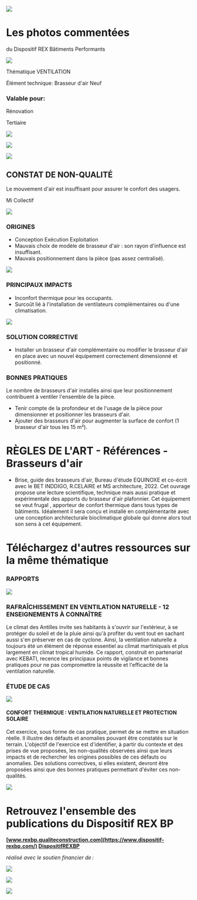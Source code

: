 ![](<images/Brasseur d'air sous dimensionné/_page_0_Picture_0.jpeg>)

# Les photos commentées

du Dispositif REX Bâtiments Performants

![](<images/Brasseur d'air sous dimensionné/_page_0_Picture_3.jpeg>)

Thématique VENTILATION

Élément technique: Brasseur d'air Neuf

### Valable pour:

Rénovation

Tertiaire

![](<images/Brasseur d'air sous dimensionné/_page_0_Picture_9.jpeg>)

![](<images/Brasseur d'air sous dimensionné/_page_0_Picture_10.jpeg>)

![](<images/Brasseur d'air sous dimensionné/_page_0_Picture_11.jpeg>)

## CONSTAT DE NON-QUALITÉ

Le mouvement d'air est insuffisant pour assurer le confort des usagers.

 Mi Collectif

![](<images/Brasseur d'air sous dimensionné/_page_0_Picture_14.jpeg>)

### ORIGINES

- Conception Exécution Exploitation
- Mauvais choix de modèle de brasseur d'air : son rayon d'influence est insuffisant.
- Mauvais positionnement dans la pièce (pas assez centralisé).

![](<images/Brasseur d'air sous dimensionné/_page_0_Picture_21.jpeg>)

### PRINCIPAUX IMPACTS

- Inconfort thermique pour les occupants.
- Surcoût lié à l'installation de ventilateurs complémentaires ou d'une climatisation.

![](<images/Brasseur d'air sous dimensionné/_page_0_Picture_25.jpeg>)

### SOLUTION CORRECTIVE

- Installer un brasseur d'air complémentaire ou modifier le brasseur d'air en place avec un nouvel équipement correctement dimensionné et positionné.
### BONNES PRATIQUES

Le nombre de brasseurs d'air installés ainsi que leur positionnement contribuent à ventiler l'ensemble de la pièce.

- Tenir compte de la profondeur et de l'usage de la pièce pour dimensionner et positionner les brasseurs d'air.
- Ajouter des brasseurs d'air pour augmenter la surface de confort (1 brasseur d'air tous les 15 m²).

# RÈGLES DE L'ART - Références - Brasseurs d'air

- Brise, guide des brasseurs d'air, Bureau d'étude EQUINOXE et co-écrit avec le BET INDDIGO, R.CELAIRE et MS architecture, 2022.
Cet ouvrage propose une lecture scientifique, technique mais aussi pratique et expérimentale des apports du brasseur d'air plafonnier. Cet équipement se veut frugal , apporteur de confort thermique dans tous types de bâtiments. Idéalement il sera conçu et installé en complémentarité avec une conception architecturale bioclimatique globale qui donne alors tout son sens à cet équipement.

# Téléchargez d'autres ressources sur la même thématique

### RAPPORTS

![](<images/Brasseur d'air sous dimensionné/_page_1_Picture_5.jpeg>)

### RAFRAÎCHISSEMENT EN VENTILATION NATURELLE - 12 ENSEIGNEMENTS À CONNAÎTRE

Le climat des Antilles invite ses habitants à s'ouvrir sur l'extérieur, à se protéger du soleil et de la pluie ainsi qu'à profiter du vent tout en sachant aussi s'en préserver en cas de cyclone. Ainsi, la ventilation naturelle a toujours été un élément de réponse essentiel au climat martiniquais et plus largement en climat tropical humide. Ce rapport, construit en partenariat avec KEBATI, recence les principaux points de vigilance et bonnes pratiques pour ne pas compromettre la réussite et l'efficacité de la ventilation naturelle.

### ÉTUDE DE CAS

![](<images/Brasseur d'air sous dimensionné/_page_1_Picture_9.jpeg>)

#### CONFORT THERMIQUE : VENTILATION NATURELLE ET PROTECTION SOLAIRE

Cet exercice, sous forme de cas pratique, permet de se mettre en situation réelle. Il illustre des défauts et anomalies pouvant être constatés sur le terrain. L'objectif de l'exercice est d'identifier, à partir du contexte et des prises de vue proposées, les non-qualités observées ainsi que leurs impacts et de rechercher les origines possibles de ces défauts ou anomalies. Des solutions correctives, si elles existent, devront être proposées ainsi que des bonnes pratiques permettant d'éviter ces non-qualités.

![](<images/Brasseur d'air sous dimensionné/_page_1_Picture_12.jpeg>)

# Retrouvez l'ensemble des publications du Dispositif REX BP

**[www.rexbp.qualiteconstruction.com](https://www.dispositif-rexbp.com/) [DispositifREXBP](https://www.facebook.com/DispositifREXBP/)**

*réalisé avec le soutien financier de :*

![](<images/Brasseur d'air sous dimensionné/_page_1_Picture_17.jpeg>)

![](<images/Brasseur d'air sous dimensionné/_page_1_Picture_18.jpeg>)

![](<images/Brasseur d'air sous dimensionné/_page_1_Picture_19.jpeg>)
